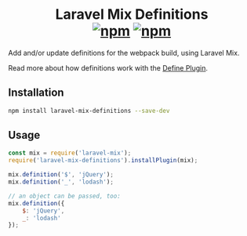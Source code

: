 <h1 align="center">
    Laravel Mix Definitions
    <br>
    <a href="https://www.npmjs.com/package/laravel-mix-definitions"><img src="https://img.shields.io/npm/v/laravel-mix-definitions.svg?style=for-the-badge" alt="npm" /></a> <a href="https://www.npmjs.com/package/laravel-mix-definitions"><img src="https://img.shields.io/npm/dt/laravel-mix-definitions.svg?style=for-the-badge" alt="npm" /></a>
</h1>

Add and/or update definitions for the webpack build, using Laravel Mix.

Read more about how definitions work with the [Define Plugin](https://webpack.js.org/plugins/define-plugin/).

## Installation

```bash
npm install laravel-mix-definitions --save-dev
```

## Usage

```js
const mix = require('laravel-mix');
require('laravel-mix-definitions').installPlugin(mix);

mix.definition('$', 'jQuery');
mix.definition('_', 'lodash');

// an object can be passed, too:
mix.definition({
    $: 'jQuery',
    _: 'lodash'
});
```